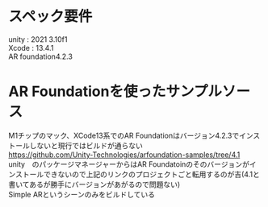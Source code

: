 # スペック要件
unity : 2021 3.10f1
<br>Xcode : 13.4.1
<br>AR foundation4.2.3
# AR Foundationを使ったサンプルソース
M1チップのマック、XCode13系でのAR Foundationはバージョン4.2.3でインストールしないと現行ではビルドが通らない
<br><https://github.com/Unity-Technologies/arfoundation-samples/tree/4.1>
<br>unity　のパッケージマネージャーからはAR Foundatoinのそのバージョンがインストールできないので上記のリンクのプロジェクトごと転用するのが吉(4.1と書いてあるが勝手にバージョンがあがるので問題ない)
<br>Simple ARというシーンのみをビルドしている
